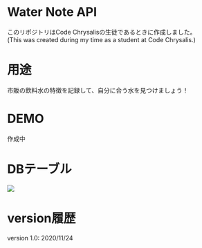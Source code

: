# Water Note API

このリポジトリはCode Chrysalisの生徒であるときに作成しました。  
(This was created during my time as a student at Code Chrysalis.)

# 用途
 
市販の飲料水の特徴を記録して、自分に合う水を見つけましょう！
 
# DEMO
 
作成中

# DBテーブル
![](https://i.gyazo.com/d10ebfa101ff10c5abf603ec01959bbc.png)

# version履歴
version 1.0: 2020/11/24

